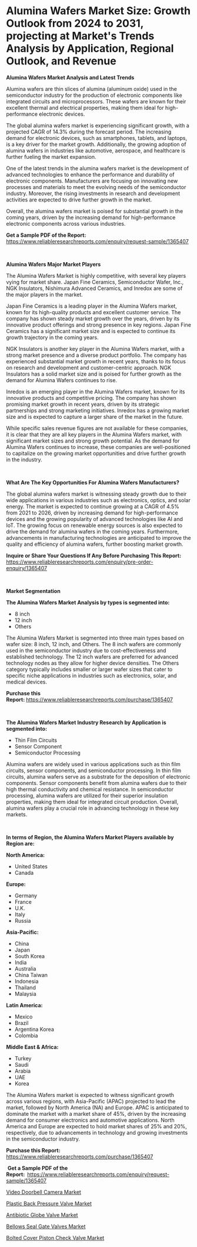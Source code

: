 <p><h1>Alumina Wafers Market Size: Growth Outlook from 2024 to 2031, projecting at Market's Trends Analysis by Application, Regional Outlook, and Revenue</h1></p><p><strong>Alumina Wafers Market Analysis and Latest Trends</strong></p>
<p><p>Alumina wafers are thin slices of alumina (aluminum oxide) used in the semiconductor industry for the production of electronic components like integrated circuits and microprocessors. These wafers are known for their excellent thermal and electrical properties, making them ideal for high-performance electronic devices.</p><p>The global alumina wafers market is experiencing significant growth, with a projected CAGR of 14.3% during the forecast period. The increasing demand for electronic devices, such as smartphones, tablets, and laptops, is a key driver for the market growth. Additionally, the growing adoption of alumina wafers in industries like automotive, aerospace, and healthcare is further fueling the market expansion.</p><p>One of the latest trends in the alumina wafers market is the development of advanced technologies to enhance the performance and durability of electronic components. Manufacturers are focusing on innovating new processes and materials to meet the evolving needs of the semiconductor industry. Moreover, the rising investments in research and development activities are expected to drive further growth in the market.</p><p>Overall, the alumina wafers market is poised for substantial growth in the coming years, driven by the increasing demand for high-performance electronic components across various industries.</p></p>
<p><strong>Get a Sample PDF of the Report:&nbsp;</strong> <a href="https://www.reliableresearchreports.com/enquiry/request-sample/1365407">https://www.reliableresearchreports.com/enquiry/request-sample/1365407</a></p>
<p>&nbsp;</p>
<p><strong>Alumina Wafers Major Market Players</strong></p>
<p><p>The Alumina Wafers Market is highly competitive, with several key players vying for market share. Japan Fine Ceramics, Semiconductor Wafer, Inc., NGK Insulators, Nishimura Advanced Ceramics, and Inredox are some of the major players in the market.</p><p>Japan Fine Ceramics is a leading player in the Alumina Wafers market, known for its high-quality products and excellent customer service. The company has shown steady market growth over the years, driven by its innovative product offerings and strong presence in key regions. Japan Fine Ceramics has a significant market size and is expected to continue its growth trajectory in the coming years.</p><p>NGK Insulators is another key player in the Alumina Wafers market, with a strong market presence and a diverse product portfolio. The company has experienced substantial market growth in recent years, thanks to its focus on research and development and customer-centric approach. NGK Insulators has a solid market size and is poised for further growth as the demand for Alumina Wafers continues to rise.</p><p>Inredox is an emerging player in the Alumina Wafers market, known for its innovative products and competitive pricing. The company has shown promising market growth in recent years, driven by its strategic partnerships and strong marketing initiatives. Inredox has a growing market size and is expected to capture a larger share of the market in the future.</p><p>While specific sales revenue figures are not available for these companies, it is clear that they are all key players in the Alumina Wafers market, with significant market sizes and strong growth potential. As the demand for Alumina Wafers continues to increase, these companies are well-positioned to capitalize on the growing market opportunities and drive further growth in the industry.</p></p>
<p>&nbsp;</p>
<p><strong>What Are The Key Opportunities For Alumina Wafers Manufacturers?</strong></p>
<p><p>The global alumina wafers market is witnessing steady growth due to their wide applications in various industries such as electronics, optics, and solar energy. The market is expected to continue growing at a CAGR of 4.5% from 2021 to 2026, driven by increasing demand for high-performance devices and the growing popularity of advanced technologies like AI and IoT. The growing focus on renewable energy sources is also expected to drive the demand for alumina wafers in the coming years. Furthermore, advancements in manufacturing technologies are anticipated to improve the quality and efficiency of alumina wafers, further boosting market growth.</p></p>
<p><strong>Inquire or Share Your Questions If Any Before Purchasing This Report:</strong> <a href="https://www.reliableresearchreports.com/enquiry/pre-order-enquiry/1365407">https://www.reliableresearchreports.com/enquiry/pre-order-enquiry/1365407</a></p>
<p>&nbsp;</p>
<p><strong>Market Segmentation</strong></p>
<p><strong>The Alumina Wafers Market Analysis by types is segmented into:</strong></p>
<p><ul><li>8 inch</li><li>12 inch</li><li>Others</li></ul></p>
<p><p>The Alumina Wafers Market is segmented into three main types based on wafer size: 8 inch, 12 inch, and Others. The 8 inch wafers are commonly used in the semiconductor industry due to cost-effectiveness and established technology. The 12 inch wafers are preferred for advanced technology nodes as they allow for higher device densities. The Others category typically includes smaller or larger wafer sizes that cater to specific niche applications in industries such as electronics, solar, and medical devices.</p></p>
<p><strong>Purchase this Report:&nbsp;</strong><a href="https://www.reliableresearchreports.com/purchase/1365407">https://www.reliableresearchreports.com/purchase/1365407</a></p>
<p>&nbsp;</p>
<p><strong>The Alumina Wafers Market Industry Research by Application is segmented into:</strong></p>
<p><ul><li>Thin Film Circuits</li><li>Sensor Component</li><li>Semiconductor Processing</li></ul></p>
<p><p>Alumina wafers are widely used in various applications such as thin film circuits, sensor components, and semiconductor processing. In thin film circuits, alumina wafers serve as a substrate for the deposition of electronic components. Sensor components benefit from alumina wafers due to their high thermal conductivity and chemical resistance. In semiconductor processing, alumina wafers are utilized for their superior insulation properties, making them ideal for integrated circuit production. Overall, alumina wafers play a crucial role in advancing technology in these key markets.</p></p>
<p>&nbsp;</p>
<p><strong>In terms of Region, the Alumina Wafers Market Players available by Region are:</strong></p>
<p>
    <p> <strong> North America: </strong>
        <ul>
            <li>United States</li>
            <li>Canada</li>
        </ul>
        </p> 
    <p> <strong> Europe: </strong>
        <ul>
            <li>Germany</li>
            <li>France</li>
            <li>U.K.</li>
            <li>Italy</li>
            <li>Russia</li>
        </ul>
        </p> 
    <p> <strong> Asia-Pacific: </strong>
        <ul>
            <li>China</li>
            <li>Japan</li>
            <li>South Korea</li>
            <li>India</li>
            <li>Australia</li>
            <li>China Taiwan</li>
            <li>Indonesia</li>
            <li>Thailand</li>
            <li>Malaysia</li>
        </ul>
        </p> 
    <p> <strong> Latin America: </strong>
        <ul>
            <li>Mexico</li>
            <li>Brazil</li>
            <li>Argentina Korea</li>
            <li>Colombia</li>
        </ul>
        </p> 
    <p> <strong> Middle East & Africa: </strong>
        <ul>
            <li>Turkey</li>
            <li>Saudi</li>
            <li>Arabia</li>
            <li>UAE</li>
            <li>Korea</li>
        </ul>
    </p>
    </p>
<p><p>The Alumina Wafers market is expected to witness significant growth across various regions, with Asia-Pacific (APAC) projected to lead the market, followed by North America (NA) and Europe. APAC is anticipated to dominate the market with a market share of 45%, driven by the increasing demand for consumer electronics and automotive applications. North America and Europe are expected to hold market shares of 25% and 20%, respectively, due to advancements in technology and growing investments in the semiconductor industry.</p></p>
<p><strong>Purchase this Report: </strong><a href="https://www.reliableresearchreports.com/purchase/1365407">https://www.reliableresearchreports.com/purchase/1365407</a></p>
<p>&nbsp;<strong>Get a Sample PDF of the Report:&nbsp;&nbsp;</strong><a href="https://www.reliableresearchreports.com/enquiry/request-sample/1365407">https://www.reliableresearchreports.com/enquiry/request-sample/1365407</a></p>
<p><strong></strong></p>
<p><p><a href="https://github.com/marloy8/Market-Research-Report-List-3/blob/main/video-doorbell-camera-market.md">Video Doorbell Camera Market</a></p><p><a href="https://medium.com/@dorothybrooks53/plastic-back-pressure-valve-market-furnishes-information-on-market-share-market-trends-and-market-185387ced6d1">Plastic Back Pressure Valve Market</a></p><p><a href="https://medium.com/@dorothybrooks53/antibiotic-globe-valve-market-size-reveals-the-best-marketing-channels-in-global-industry-d4a30d0e77b7">Antibiotic Globe Valve Market</a></p><p><a href="https://medium.com/@shanieprice69879/bellows-seal-gate-valves-nbsp-market-focuses-on-market-share-size-and-projected-forecast-till-2031-2b496d97bd59">Bellows Seal Gate Valves Market</a></p><p><a href="https://medium.com/@shanieprice69879/bolted-cover-piston-check-valve-market-outlook-industry-overview-and-forecast-2024-to-2031-2cf4d71db8ec">Bolted Cover Piston Check Valve Market</a></p></p>